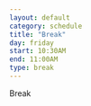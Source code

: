 ```yaml
---
layout: default
category: schedule
title: "Break"
day: friday
start: 10:30AM
end: 11:00AM
type: break
---
```


Break
